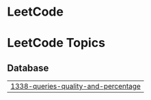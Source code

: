 # LeetCode
<!---LeetCode Topics Start-->
# LeetCode Topics
## Database
|  |
| ------- |
| [1338-queries-quality-and-percentage](https://github.com/priyeshgautam/LeetCode/tree/master/1338-queries-quality-and-percentage) |
<!---LeetCode Topics End-->